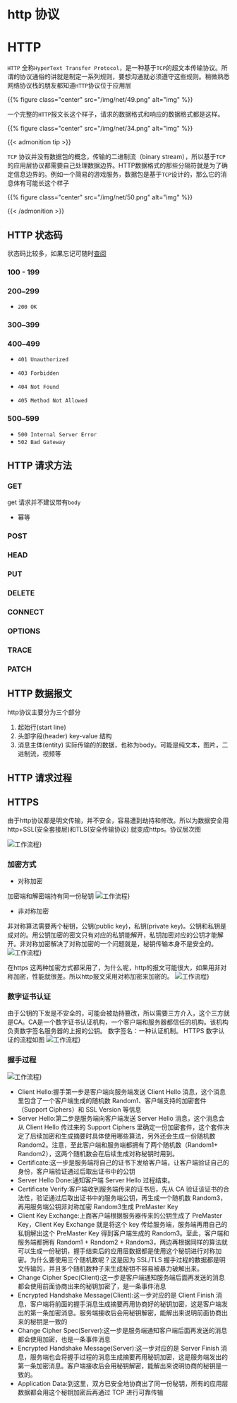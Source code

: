 # http 协议


<!--more-->

# HTTP 

`HTTP` 全称`HyperText Transfer Protocol`，是一种基于`TCP`的超文本传输协议。所谓的协议通俗的讲就是制定一系列规则，要想沟通就必须遵守这些规则。稍微熟悉网络协议栈的朋友都知道`HTTP`协议位于应用层

{{% figure class="center" src="/img/net/49.png" alt="img" %}}

一个完整的`HTTP`报文长这个样子，请求的数据格式和响应的数据格式都是这样。

{{% figure class="center" src="/img/net/34.png" alt="img" %}}

{{< admonition tip >}}

`TCP` 协议并没有数据包的概念，传输的二进制流（binary stream），所以基于`TCP`的应用层协议都需要自己处理数据边界。HTTP数据格式的那些分隔符就是为了确定信息边界的。例如一个简易的游戏服务，数据包是基于`TCP`设计的，那么它的消息体有可能长这个样子

{{% figure class="center" src="/img/net/50.png" alt="img" %}}

{{< /admonition >}}

## HTTP 状态码

状态码比较多，如果忘记可随时[查阅](https://developer.mozilla.org/en-US/docs/Web/HTTP/Status#information_responses)

### 100 - 199



### 200` – `299

- `200 OK`

### 300` – `399

### 400` – `499

- `401 Unauthorized`

- `403 Forbidden`
- `404 Not Found`
- `405 Method Not Allowed`

### 500` – `599

- `500 Internal Server Error`
- `502 Bad Gateway`

## HTTP 请求方法

### GET

get 请求并不建议带有`body` 

- 幂等

### POST

### HEAD

### PUT

### DELETE

### CONNECT



### OPTIONS

### TRACE

### PATCH



## HTTP 数据报文

http协议主要分为三个部分

1. 起始行(start line)
2. 头部字段(header) key-value 结构
3. 消息主体(entity) 实际传输的的数据，也称为body。可能是纯文本，图片，二进制流，视频等



## HTTP 请求过程



## HTTPS

由于http协议都是明文传输，并不安全，容易遭到劫持和修改。所以为数据安全用 http+SSL(安全套接层)和TLS(安全传输协议) 就变成https。协议层次图

![](/img/net/5.png "工作流程")}

### 加密方式

- 对称加密

加密端和解密端持有同一份秘钥
![](/img/net/6.png "工作流程")}

- 非对称加密

非对称算法需要两个秘钥，公钥(public key)，私钥(private key)。公钥和私钥是成对的。用公钥加密的密文只有对应的私钥能解开，私钥加密对应的公钥才能解开。非对称加密解决了对称加密的一个问题就是，秘钥传输本身不是安全的。
![](/img/net/7.png "工作流程")}

在https 这两种加密方式都采用了，为什么呢，http的报文可能很大，如果用非对称加密，性能就很差。所以http报文采用对称加密来加密的。
![](/img/net/8.png "工作流程")}

### 数字证书认证

由于公钥的下发是不安全的，可能会被劫持篡改，所以需要三方介入，这个三方就是CA。CA是一个数字证书认证机构，一个客户端和服务器都信任的机构。该机构负责数字签名服务器的上报的公钥。
数字签名：一种认证机制。
HTTPS 数字认证的流程如图
![](/img/net/9.png "工作流程")}

### 握手过程

![](/img/net/10.png "工作流程")}

- Client Hello:握手第一步是客户端向服务端发送 Client Hello 消息，这个消息里包含了一个客户端生成的随机数 Random1、客户端支持的加密套件（Support Ciphers）和 SSL Version 等信息
- Server Hello:第二步是服务端向客户端发送 Server Hello 消息，这个消息会从 Client Hello 传过来的 Support Ciphers 里确定一份加密套件，这个套件决定了后续加密和生成摘要时具体使用哪些算法，另外还会生成一份随机数 Random2。注意，至此客户端和服务端都拥有了两个随机数（Random1+ Random2），这两个随机数会在后续生成对称秘钥时用到。
- Certificate:这一步是服务端将自己的证书下发给客户端，让客户端验证自己的身份，客户端验证通过后取出证书中的公钥
- Server Hello Done:通知客户端 Server Hello 过程结束。
- Certificate Verify:客户端收到服务端传来的证书后，先从 CA 验证该证书的合法性，验证通过后取出证书中的服务端公钥，再生成一个随机数 Random3，再用服务端公钥非对称加密 Random3生成 PreMaster Key
- Client Key Exchange:上面客户端根据服务器传来的公钥生成了 PreMaster Key，Client Key Exchange 就是将这个 key 传给服务端，服务端再用自己的私钥解出这个 PreMaster Key 得到客户端生成的 Random3。至此，客户端和服务端都拥有 Random1 + Random2 + Random3，两边再根据同样的算法就可以生成一份秘钥，握手结束后的应用层数据都是使用这个秘钥进行对称加密。为什么要使用三个随机数呢？这是因为 SSL/TLS 握手过程的数据都是明文传输的，并且多个随机数种子来生成秘钥不容易被暴力破解出来。
- Change Cipher Spec(Client):这一步是客户端通知服务端后面再发送的消息都会使用前面协商出来的秘钥加密了，是一条事件消息
- Encrypted Handshake Message(Client):这一步对应的是 Client Finish 消息，客户端将前面的握手消息生成摘要再用协商好的秘钥加密，这是客户端发出的第一条加密消息。服务端接收后会用秘钥解密，能解出来说明前面协商出来的秘钥是一致的
- Change Cipher Spec(Server):这一步是服务端通知客户端后面再发送的消息都会使用加密，也是一条事件消息
- Encrypted Handshake Message(Server):这一步对应的是 Server Finish 消息，服务端也会将握手过程的消息生成摘要再用秘钥加密，这是服务端发出的第一条加密消息。客户端接收后会用秘钥解密，能解出来说明协商的秘钥是一致的。
- Application Data:到这里，双方已安全地协商出了同一份秘钥，所有的应用层数据都会用这个秘钥加密后再通过 TCP 进行可靠传输



 




